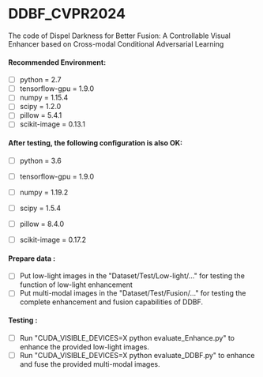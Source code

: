 # DDBF_CVPR2024
The code of Dispel Darkness for Better Fusion: A Controllable Visual Enhancer based on Cross-modal Conditional Adversarial Learning

#### Recommended Environment:<br>
 - [ ] python = 2.7
 - [ ] tensorflow-gpu = 1.9.0
 - [ ] numpy = 1.15.4
 - [ ] scipy = 1.2.0
 - [ ] pillow = 5.4.1
 - [ ] scikit-image = 0.13.1

#### After testing, the following configuration is also OK:<br>
 - [ ] python = 3.6
 - [ ] tensorflow-gpu = 1.9.0
 - [ ] numpy = 1.19.2
 - [ ] scipy = 1.5.4
 - [ ] pillow = 8.4.0
 - [ ] scikit-image = 0.17.2

 
#### Prepare data :<br>
- [ ] Put low-light images in the "Dataset/Test/Low-light/..." for testing the function of low-light enhancement
- [ ] Put multi-modal images in the "Dataset/Test/Fusion/..." for testing the complete enhancement and fusion capabilities of DDBF.

#### Testing :<br>
- [ ] Run "CUDA_VISIBLE_DEVICES=X python evaluate_Enhance.py" to enhance the provided low-light images.
- [ ] Run "CUDA_VISIBLE_DEVICES=X python evaluate_DDBF.py" to enhance and fuse the provided multi-modal images.
